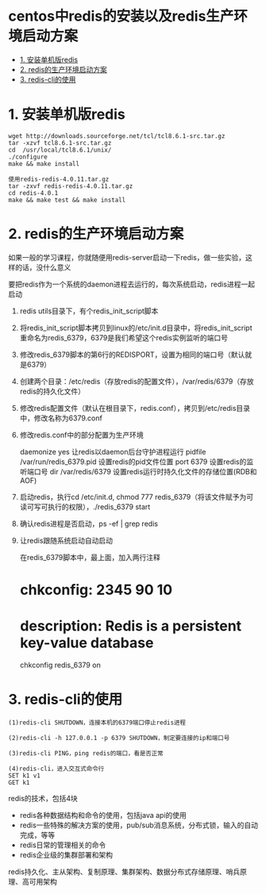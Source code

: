 # centos中redis的安装以及redis生产环境启动方案
<!-- MarkdownTOC -->
- [1. 安装单机版redis](#1-安装单机版redis)
- [2. redis的生产环境启动方案](#2-redis的生产环境启动方案)
- [3. redis-cli的使用](#3-redis-cli的使用)
<!-- /MarkdownTOC -->

# 1. 安装单机版redis
    wget http://downloads.sourceforge.net/tcl/tcl8.6.1-src.tar.gz
    tar -xzvf tcl8.6.1-src.tar.gz
    cd  /usr/local/tcl8.6.1/unix/
    ./configure  
    make && make install
    
    使用redis-redis-4.0.11.tar.gz
    tar -zxvf redis-redis-4.0.11.tar.gz
    cd redis-4.0.1
    make && make test && make install
 
# 2. redis的生产环境启动方案

如果一般的学习课程，你就随便用redis-server启动一下redis，做一些实验，这样的话，没什么意义

要把redis作为一个系统的daemon进程去运行的，每次系统启动，redis进程一起启动

 1. redis utils目录下，有个redis_init_script脚本
 2. 将redis_init_script脚本拷贝到linux的/etc/init.d目录中，将redis_init_script重命名为redis_6379，6379是我们希望这个redis实例监听的端口号
 3. 修改redis_6379脚本的第6行的REDISPORT，设置为相同的端口号（默认就是6379）
 4. 创建两个目录：/etc/redis（存放redis的配置文件），/var/redis/6379（存放redis的持久化文件）
 5. 修改redis配置文件（默认在根目录下，redis.conf），拷贝到/etc/redis目录中，修改名称为6379.conf

6. 修改redis.conf中的部分配置为生产环境


    daemonize	yes		让redis以daemon后台守护进程运行
    pidfile		/var/run/redis_6379.pid 	设置redis的pid文件位置
    port		6379						设置redis的监听端口号
    dir 		/var/redis/6379		设置redis运行时持久化文件的存储位置(RDB和AOF)

7. 启动redis，执行cd /etc/init.d, chmod 777 redis_6379（将该文件赋予为可读可写可执行的权限），./redis_6379 start

8. 确认redis进程是否启动，ps -ef | grep redis

9. 让redis跟随系统启动自动启动


    在redis_6379脚本中，最上面，加入两行注释

    # chkconfig:   2345 90 10
    
    # description:  Redis is a persistent key-value database
    
    chkconfig redis_6379 on


# 3. redis-cli的使用

    (1)redis-cli SHUTDOWN，连接本机的6379端口停止redis进程
    
    (2)redis-cli -h 127.0.0.1 -p 6379 SHUTDOWN，制定要连接的ip和端口号
    
    (3)redis-cli PING，ping redis的端口，看是否正常
    
    (4)redis-cli，进入交互式命令行
    SET k1 v1
    GET k1

redis的技术，包括4块

- redis各种数据结构和命令的使用，包括java api的使用
- redis一些特殊的解决方案的使用，pub/sub消息系统，分布式锁，输入的自动完成，等等
- redis日常的管理相关的命令
- redis企业级的集群部署和架构

redis持久化、主从架构、复制原理、集群架构、数据分布式存储原理、哨兵原理、高可用架构
